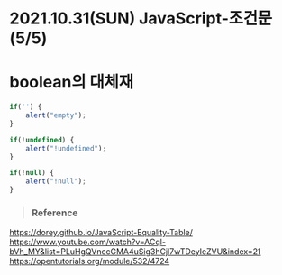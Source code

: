 # 2021.10.31(SUN) JavaScript-조건문(5/5)
# boolean의 대체재

```javascript
if('') {
    alert("empty");
}

if(!undefined) {
    alert("!undefined");
}

if(!null) {
    alert("!null");
}

```


>### Reference

<https://dorey.github.io/JavaScript-Equality-Table/>
<https://www.youtube.com/watch?v=ACql-bVh_MY&list=PLuHgQVnccGMA4uSig3hCjl7wTDeyIeZVU&index=21>
<https://opentutorials.org/module/532/4724>
